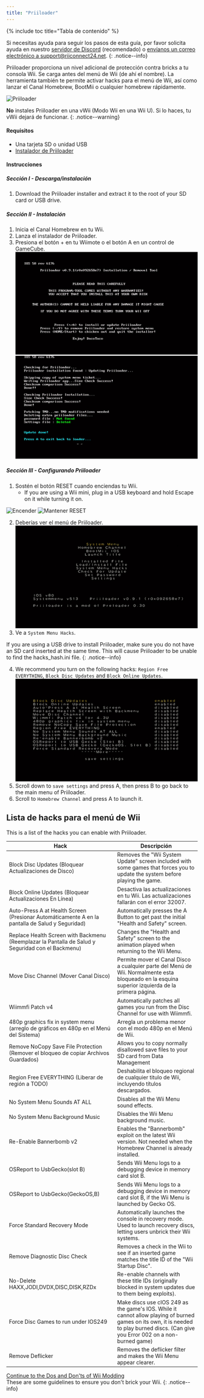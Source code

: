 ```yaml
---
title: "Priiloader"
---
```


{% include toc title="Tabla de contenido" %}

Si necesitas ayuda para seguir los pasos de esta guía, por favor solicita ayuda en nuestro [servidor de Discord](https://discord.gg/rc24) (recomendado) o [envíanos un correo electrónico a support@riiconnect24.net](mailto:support@riiconnect24.net).
{: .notice--info}

Priiloader proporciona un nivel adicional de protección contra bricks a tu consola Wii. Se carga antes del menú de Wii (de ahí el nombre). La herramienta también te permite activar hacks para el menú de Wii, así como lanzar el Canal Homebrew, BootMii o cualquier homebrew rápidamente.

![Priiloader](/images/priiloader/priiloader.jpg)

**No** instales Priiloader en una vWii (Modo Wii en una Wii U). Si lo haces, tu vWii dejará de funcionar.
{: .notice--warning}

#### Requisitos

- Una tarjeta SD o unidad USB
- [Instalador de Priiloader](https://hbb1.oscwii.org/hbb/priiloader/priiloader.zip)

#### Instrucciones

##### Sección I - Descarga/instalación

1. Download the Priiloader installer and extract it to the root of your SD card or USB drive.

##### Sección II - Instalación

1. Inicia el Canal Homebrew en tu Wii.
2. Lanza el instalador de Priiloader.
3. Presiona el botón + en tu Wiimote o el botón A en un control de GameCube. ![Menú principal](/images/Priiloader/installer.jpg) ![Actualizando Priiloader](/images/Priiloader/installing.jpg)

##### Sección III - Configurando Priiloader

1. Sostén el botón RESET cuando enciendas tu Wii.
   - If you are using a Wii mini, plug in a USB keyboard and hold Escape on it while turning it on.

![Encender](/images/Priiloader/on.jpg) ![Mantener RESET](/images/Priiloader/reset.jpg)

2. Deberías ver el menú de Priiloader. ![Menú](/images/Priiloader/mainmenu.jpg)
3. Ve a `System Menu Hacks`.

If you are using a USB drive to install Priiloader, make sure you do not have an SD card inserted at the same time. This will cause Priiloader to be unable to find the hacks_hash.ini file.
{: .notice--info}

4. We recommend you turn on the following hacks: `Region Free EVERYTHING`, `Block Disc Updates` and `Block Online Updates`. ![System Menu Hacks](/images/Priiloader/hacks.jpg)
1. Scroll down to `save settings` and press A, then press B to go back to the main menu of Priiloader.
1. Scroll to `Homebrew Channel` and press A to launch it.

## Lista de hacks para el menú de Wii

This is a list of the hacks you can enable with Priiloader.

| Hack                                                                                              | Descripción                                                                                                                                                                           |
| ------------------------------------------------------------------------------------------------- | ------------------------------------------------------------------------------------------------------------------------------------------------------------------------------------- |
| Block Disc Updates (Bloquear Actualizaciones de Disco)                                            | Removes the "Wii System Update" screen included with some games that forces you to update the system before playing the game.                                                         |
| Block Online Updates (Bloquear Actualizaciones En Línea)                                          | Desactiva las actualizaciones en tu Wii. Las actualizaciones fallarán con el error 32007.                                                                                             |
| Auto-Press A at Health Screen (Presionar Automáticamente A en la pantalla de Salud y Seguridad)   | Automatically presses the A Button to get past the initial "Health and Safety" screen.                                                                                                |
| Replace Health Screen with Backmenu (Reemplazar la Pantalla de Salud y Seguridad con el Backmenu) | Changes the "Health and Safety" screen to the animation played when returning to the Wii Menu.                                                                                        |
| Move Disc Channel (Mover Canal Disco)                                                             | Permite mover el Canal Disco a cualquier parte del Menú de Wii. Normalmente esta bloqueado en la esquina superior izquierda de la primera página.                                     |
| Wiimmfi Patch v4                                                                                  | Automatically patches all games you run from the Disc Channel for use with Wiimmfi.                                                                                                   |
| 480p graphics fix in system menu (arreglo de gráficos en 480p en el Menú del Sistema)             | Arregla un problema menor con el modo 480p en el Menú de Wii.                                                                                                                         |
| Remove NoCopy Save File Protection (Remover el bloqueo de copiar Archivos Guardados)              | Allows you to copy normally disallowed save files to your SD card from Data Management                                                                                                |
| Region Free EVERYTHING (Liberar de región a TODO)                                                 | Deshabilita el bloqueo regional de cualquier titulo de Wii, incluyendo títulos descargados.                                                                                           |
| No System Menu Sounds AT ALL                                                                      | Disables all the Wii Menu sound effects.                                                                                                                                              |
| No System Menu Background Music                                                                   | Disables the Wii Menu background music.                                                                                                                                               |
| Re-Enable Bannerbomb v2                                                                           | Enables the "Bannerbomb" exploit on the latest Wii version. Not needed when the Homebrew Channel is already installed.                                                                |
| OSReport to UsbGecko(slot B)                                                                      | Sends Wii Menu logs to a debugging device in memory card slot B.                                                                                                                      |
| OSReport to UsbGecko(GeckoOS,B)                                                                   | Sends Wii Menu logs to a debugging device in memory card slot B, if the Wii Menu is launched by Gecko OS.                                                                             |
| Force Standard Recovery Mode                                                                      | Automatically launches the console in recovery mode. Used to launch recovery discs, letting users unbrick their Wii systems.                                                          |
| Remove Diagnostic Disc Check                                                                      | Removes a check in the Wii to see if an inserted game matches the title ID of the "Wii Startup Disc".                                                                                 |
| No-Delete HAXX,JODI,DVDX,DISC,DISK,RZDx                                                           | Re-enable channels with these title IDs (originally blocked in system updates due to them being exploits).                                                                            |
| Force Disc Games to run under IOS249                                                              | Make discs use cIOS 249 as the game's IOS. While it cannot allow playing of burned games on its own, it is needed to play burned discs. (Can give you Error 002 on a non-burned game) |
| Remove Deflicker                                                                                  | Removes the deflicker filter and makes the Wii Menu appear clearer.                                                                                                                   |

[Continue to the Dos and Don'ts of Wii Modding](dosanddonts)<br> These are some guidelines to ensure you don't brick your Wii.
{: .notice--info}

